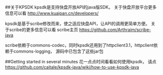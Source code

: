 ##关于KPSDK
kpsdk是支持快盘开放API的java版SDK。
关于快盘开放平台更多信息可以看 http://www.kuaipan.cn/developers/

kpsdk是基于scribe修改而来，使之适应快盘API，让API的调用更简单方便。
关于scribe的更多信息可以看 scribe主页 https://github.com/Arthraim/scribe-java 

scribe依赖于commons-codec，同时kpsdk还用到了httpclient3.1，httpclient依赖于commons-logging，
源码中已包含了这些jar包

##Getting started in several minutes
花一点点时间看看如何使用kpsdk，
请点 https://github.com/caitale/kpsdk-java/wiki/how-to-use-kpsdk-java
